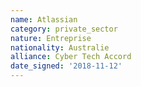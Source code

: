 ```yaml
---
name: Atlassian
category: private_sector
nature: Entreprise
nationality: Australie
alliance: Cyber Tech Accord
date_signed: '2018-11-12'
---
```

    